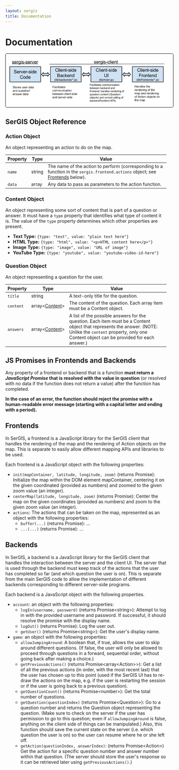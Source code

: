 ```yaml
---
layout: sergis
title: Documentation
---
```

# Documentation

<p style="text-align: center;"><img src="server-client.png" style="border: 1px solid black; padding: 10px; border-radius: 5px;"></p>

## SerGIS Object Reference

### Action Object

An object representing an action to do on the map.

| Property | Type   | Value
| -------- | -----  | -----
| `name`   | string |  The name of the action to perform (corresponding to a function in the `sergis.frontend.actions` object; see [Frontends](#frontends) below).
| `data`   | array  | Any data to pass as parameters to the action function.

### Content Object

An object representing some sort of content that is part of a question or answer. It must have a `type` property that identifies what type of content it is. The value of the `type` property determines which other properties are present.

 - **Text Type:** `{type: "text", value: "plain text here"}`
 - **HTML Type:** `{type: "html", value: "<p>HTML content here</p>"}`
 - **Image Type:** `{type: "image", value: "URL of image"}`
 - **YouTube Type:** `{type: "youtube", value: "youtube-video-id-here"}`

### Question Object

An object representing a question for the user.

| Property  | Type   | Value
| --------  | ----   | -----
| `title`   | string | A text-only title for the question.
| `content` | array&lt;[Content](#content-object)&gt; | The content of the question. Each array item must be a Content object.
| `answers` | array&lt;[Content](#content-object)&gt; | A list of the possible answers for the question. Each item must be a Content object that represents the answer. (NOTE: Unlike the `content` property, only one Content object can be provided for each answer.)

## JS Promises in Frontends and Backends

Any property of a frontend or backend that is a function **must return a *JavaScript Promise* that is resolved with the value in question** (or resolved with no data if the function does not return a value) after the function has completed.

**In the case of an error, the function should reject the promise with a human-readable error message (starting with a capital letter and ending with a period).**

## Frontends

In SerGIS, a frontend is a JavaScript library for the SerGIS client that handles the rendering of the map and the rendering of Action objects on the map. This is separate to easily allow different mapping APIs and libraries to be used.

Each frontend is a JavaScript object with the following properties:

 - `init(mapContainer, latitude, longitude, zoom)` (returns Promise): Initialize the map within the DOM element mapContainer, centering it on the given coordinated (provided as numbers) and zoomed to the given zoom value (an integer).
 - `centerMap(latitude, longitude, zoom)` (returns Promise): Center the map on the given coordinates (provided as numbers) and zoom to the given zoom value (an integer).
 - `actions`: The actions that can be taken on the map, represented as an object with the following properties:
     - `buffer(...)` (returns Promise): ...
     - `...(...)` (returns Promise): ...

## Backends

In SerGIS, a backend is a JavaScript library for the SerGIS client that handles the interaction between the server and the client UI. The server that is used through the backend must keep track of the actions that the user has completed so far (and which question the user is on). This is separate from the main SerGIS code to allow the implementation of different backends corresponding to different server-side programs.

Each backend is a JavaScript object with the following properties.

 - `account`: an object with the following properties:
     - `logIn(username, password)` (returns Promise&lt;string&gt;): Attempt to log in with the provided username and password. If successful, it should resolve the promise with the display name.
     - `logOut()` (returns Promise): Log the user out.
     - `getUser()` (returns Promise&lt;string&gt;): Get the user's display name.
 - `game`: an object with the following properties:
     - `allowJumpingAround`: A boolean that, if true, allows the user to skip around different questions. (If false, the user will only be allowed to proceed through questions in a forward, sequential order, without going back after making a choice.)
     - `getPreviousActions()` (returns Promise&lt;array&lt;Action&gt;&gt;): Get a list of all the previous actions (in order, with the most recent last) that the user has chosen up to this point (used if the SerGIS UI has to re-draw the actions on the map, e.g. if the user is restarting the session or if the user is going back to a previous question).
     - `getQuestionCount()` (returns Promise&lt;number&gt;): Get the total number of questions.
     - `getQuestion(questionIndex)` (returns Promise&lt;Question&gt;): Go to a question number and returns the Question object representing the question. (Make sure to check on the server if the user has permission to go to this question; even if `allowJumpingAround` is false, anything on the client side of things can be manipulated.) Also, this function should save the current state on the server (i.e. which question the user is on) so the user can resume where he or she left off.
     - `getAction(questionIndex, answerIndex)`: (returns Promise&lt;Action&gt;) Get the action for a specific question number and answer number within that question. (The server should store the user's response so it can be retrieved later using `getPreviousActions()`.)
